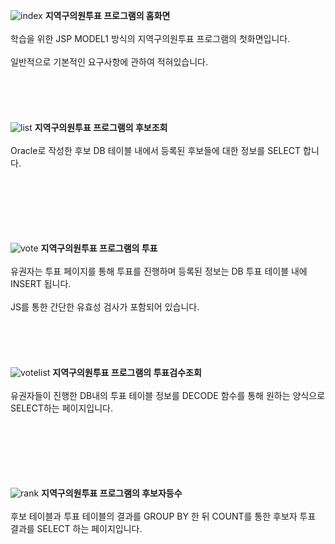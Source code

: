 ![index](https://github.com/ajs0813/HRD_Voting/assets/143467352/f3b2e349-aef8-42b7-83d1-3e900efaeeef)
<b>지역구의원투표 프로그램의 홈화면</b>
<br><br>
학습을 위한 JSP MODEL1 방식의 지역구의원투표 프로그램의 첫화면입니다.
<br><br>
일반적으로 기본적인 요구사항에 관하여 적혀있습니다. 
<br><br><br><br><br><br>
![list](https://github.com/ajs0813/HRD_Voting/assets/143467352/bcbbfacf-d80e-4af0-8eea-c46fc7a24a6b)
<b>지역구의원투표 프로그램의 후보조회</b>
<br><br>
Oracle로 작성한 후보 DB 테이블 내에서 등록된 후보들에 대한 정보를 SELECT 합니다.

<br><br><br><br><br><br>
![vote](https://github.com/ajs0813/HRD_Voting/assets/143467352/197ca937-9438-48a4-90ae-2210f6ab1cb9)
<b>지역구의원투표 프로그램의 투표</b>
<br><br>
유권자는 투표 페이지를 통해 투표를 진행하며 등록된 정보는 DB 투표 테이블 내에 INSERT 됩니다.
<br><br>
JS를 통한 간단한 유효성 검사가 포함되어 있습니다.
<br><br><br><br><br><br>
![votelist](https://github.com/ajs0813/HRD_Voting/assets/143467352/d2f6dc30-4602-4a8f-8d84-209ad9a8e18a)
<b>지역구의원투표 프로그램의 투표검수조회</b>
<br><br>
유권자들이 진행한 DB내의 투표 테이블 정보를 DECODE 함수를 통해 원하는 양식으로 SELECT하는 페이지입니다.

<br><br><br><br><br><br>
![rank](https://github.com/ajs0813/HRD_Voting/assets/143467352/faa8db98-205d-435d-a70f-f4a24e9fbbcc)
<b>지역구의원투표 프로그램의 후보자등수</b>
<br><br>
후보 테이블과 투표 테이블의 결과를 GROUP BY 한 뒤 COUNT를 통한 후보자 투표 결과를 SELECT 하는 페이지입니다. 
